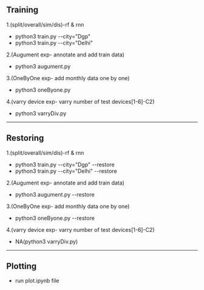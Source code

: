 Training
---------
1.(split/overall/sim/dis)-rf \& rnn
* python3 train.py --city="Dgp"
* python3 train.py --city="Delhi"

2.(Augument exp- annotate and add train data)
* python3 augument.py

3.(OneByOne exp- add monthly data one by one)
* python3 oneByone.py

4.(varry device exp- varry number of test devices[1-6]-C2)
* python3 varryDiv.py

<hr>

Restoring
---------
1.(split/overall/sim/dis)-rf \& rnn
* python3 train.py --city="Dgp" --restore
* python3 train.py --city="Delhi" --restore

2.(Augument exp- annotate and add train data)
* python3 augument.py --restore

3.(OneByOne exp- add monthly data one by one)
* python3 oneByone.py --restore

4.(varry device exp- varry number of test devices[1-6]-C2)
* NA(python3 varryDiv.py)

<hr>

Plotting
--------
* run plot.ipynb file